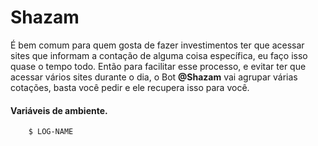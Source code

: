 Shazam
=======

É bem comum para quem gosta de fazer investimentos ter que acessar sites que informam a contação de alguma coisa específica, eu faço isso quase o tempo todo. Então para facilitar esse processo, e evitar ter que acessar
vários sites durante o dia, o Bot **@Shazam** vai agrupar várias cotações, basta você pedir e ele recupera isso para você.


#### Variáveis de ambiente.
```bash
    $ LOG-NAME
```
